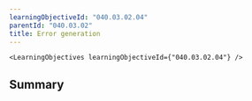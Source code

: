 ```yaml
---
learningObjectiveId: "040.03.02.04"
parentId: "040.03.02"
title: Error generation
---
```


```tsx eval
<LearningObjectives learningObjectiveId={"040.03.02.04"} />
```

## Summary
